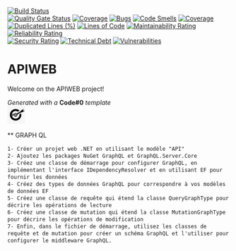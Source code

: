 [![Build Status](https://codefirst.iut.uca.fr/api/badges/augustin.affognon/APIWEB/status.svg)](https://codefirst.iut.uca.fr/augustin.affognon/APIWEB)  
[![Quality Gate Status](https://codefirst.iut.uca.fr/sonar/api/project_badges/measure?project=APIWEB&metric=alert_status&token=ec78ebab2c3249a471935edf1ebae23f27c864e2)](https://codefirst.iut.uca.fr/sonar/dashboard?id=APIWEB)
[![Coverage](https://codefirst.iut.uca.fr/sonar/api/project_badges/measure?project=APIWEB&metric=coverage&token=ec78ebab2c3249a471935edf1ebae23f27c864e2)](https://codefirst.iut.uca.fr/sonar/dashboard?id=APIWEB)
[![Bugs](https://codefirst.iut.uca.fr/sonar/api/project_badges/measure?project=APIWEB&metric=bugs&token=ec78ebab2c3249a471935edf1ebae23f27c864e2)](https://codefirst.iut.uca.fr/sonar/dashboard?id=APIWEB)
[![Code Smells](https://codefirst.iut.uca.fr/sonar/api/project_badges/measure?project=APIWEB&metric=code_smells&token=ec78ebab2c3249a471935edf1ebae23f27c864e2)](https://codefirst.iut.uca.fr/sonar/dashboard?id=APIWEB)
[![Coverage](https://codefirst.iut.uca.fr/sonar/api/project_badges/measure?project=APIWEB&metric=coverage&token=ec78ebab2c3249a471935edf1ebae23f27c864e2)](https://codefirst.iut.uca.fr/sonar/dashboard?id=APIWEB)  
[![Duplicated Lines (%)](https://codefirst.iut.uca.fr/sonar/api/project_badges/measure?project=APIWEB&metric=duplicated_lines_density&token=ec78ebab2c3249a471935edf1ebae23f27c864e2)](https://codefirst.iut.uca.fr/sonar/dashboard?id=APIWEB)
[![Lines of Code](https://codefirst.iut.uca.fr/sonar/api/project_badges/measure?project=APIWEB&metric=ncloc&token=ec78ebab2c3249a471935edf1ebae23f27c864e2)](https://codefirst.iut.uca.fr/sonar/dashboard?id=APIWEB)
[![Maintainability Rating](https://codefirst.iut.uca.fr/sonar/api/project_badges/measure?project=APIWEB&metric=sqale_rating&token=ec78ebab2c3249a471935edf1ebae23f27c864e2)](https://codefirst.iut.uca.fr/sonar/dashboard?id=APIWEB)
[![Reliability Rating](https://codefirst.iut.uca.fr/sonar/api/project_badges/measure?project=APIWEB&metric=reliability_rating&token=ec78ebab2c3249a471935edf1ebae23f27c864e2)](https://codefirst.iut.uca.fr/sonar/dashboard?id=APIWEB)  
[![Security Rating](https://codefirst.iut.uca.fr/sonar/api/project_badges/measure?project=APIWEB&metric=security_rating&token=ec78ebab2c3249a471935edf1ebae23f27c864e2)](https://codefirst.iut.uca.fr/sonar/dashboard?id=APIWEB)
[![Technical Debt](https://codefirst.iut.uca.fr/sonar/api/project_badges/measure?project=APIWEB&metric=sqale_index&token=ec78ebab2c3249a471935edf1ebae23f27c864e2)](https://codefirst.iut.uca.fr/sonar/dashboard?id=APIWEB)
[![Vulnerabilities](https://codefirst.iut.uca.fr/sonar/api/project_badges/measure?project=APIWEB&metric=vulnerabilities&token=ec78ebab2c3249a471935edf1ebae23f27c864e2)](https://codefirst.iut.uca.fr/sonar/dashboard?id=APIWEB)  

 
# APIWEB

Welcome on the APIWEB project!  

  

_Generated with a_ **Code#0** _template_  
<img src="Documentation/doc_images/CodeFirst.png" height=40/>   

** GRAPH QL

    1- Créer un projet web .NET en utilisant le modèle "API"
    2- Ajoutez les packages NuGet GraphQL et GraphQL.Server.Core
    3- Créez une classe de démarrage pour configurer GraphQL, en implémentant l'interface IDependencyResolver et en utilisant EF pour fournir les données
    4- Créez des types de données GraphQL pour correspondre à vos modèles de données EF
    5- Créez une classe de requête qui étend la classe QueryGraphType pour décrire les opérations de lecture
    6- Créez une classe de mutation qui étend la classe MutationGraphType pour décrire les opérations de modification
    7- Enfin, dans le fichier de démarrage, utilisez les classes de requête et de mutation pour créer un schéma GraphQL et l'utiliser pour configurer le middleware GraphQL.
